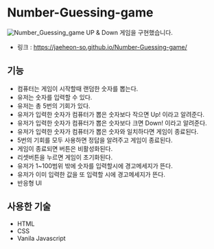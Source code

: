# Number-Guessing-game
![Number_Guessing_game](https://user-images.githubusercontent.com/79908684/154975901-05c76458-95b9-498a-8e0b-0350f1fa946b.PNG)
UP & Down 게임을 구현했습니다.

* 링크 : https://jaeheon-so.github.io/Number-Guessing-game/
## 기능
* 컴퓨터는 게임이 시작할때 랜덤한 숫자를 뽑는다.
* 유저는 숫자를 입력할 수 있다.
* 유저는 총 5번의 기회가 있다.
* 유저가 입력한 숫자가 컴퓨터가 뽑은 숫자보다 작으면 Up! 이라고 알려준다.
* 유저가 입력한 숫자가 컴퓨터가 뽑은 숫자보다 크면 Down! 이라고 알려준다. 
* 유저가 입력한 숫자가 컴퓨터가 뽑은 숫자와 일치하다면 게임이 종료된다.
* 5번의 기회를 모두 사용하면 정답을 알려주고 게임이 종료된다.
* 게임이 종료되면 버튼은 비활성화된다.
* 리셋버튼을 누르면 게임이 초기화된다.
* 유저가 1~100범위 밖에 숫자를 입력할시에 경고메세지가 뜬다.
* 유저가 이미 입력한 값을 또 입력할 시에 경고메세지가 뜬다.
* 반응형 UI

## 사용한 기술
* HTML
* CSS
* Vanila Javascript
